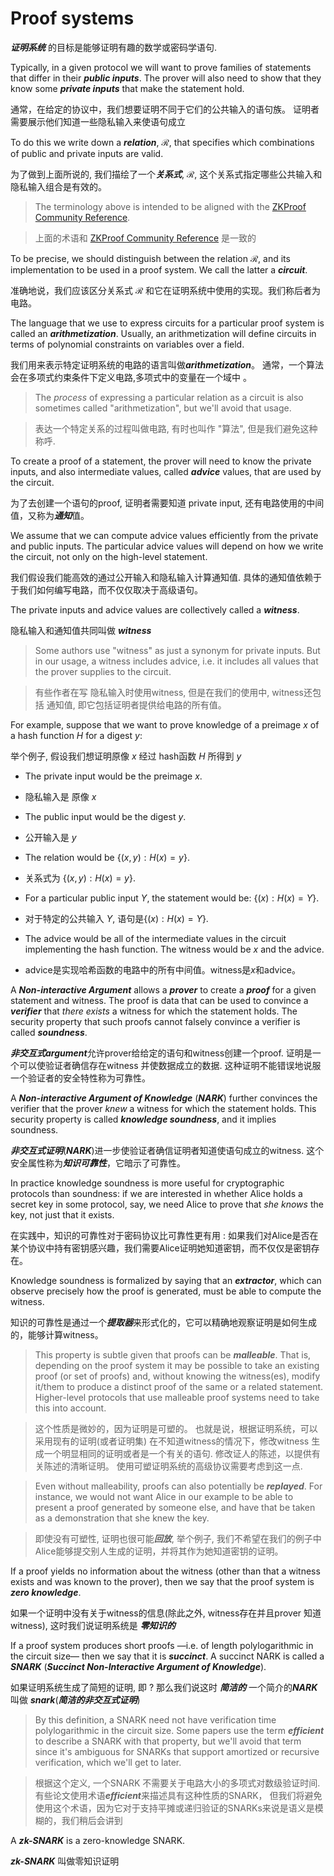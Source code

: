 # Proof systems

***证明系统*** 的目标是能够证明有趣的数学或密码学语句.

Typically, in a given protocol we will want to prove families of statements that differ
in their ***public inputs***. The prover will also need to show that they know some
***private inputs*** that make the statement hold.

通常，在给定的协议中，我们想要证明不同于它们的公共输入的语句族。
证明者需要展示他们知道一些隐私输入来使语句成立

To do this we write down a ***relation***, $\mathcal{R}$, that specifies which
combinations of public and private inputs are valid.

为了做到上面所说的, 我们描绘了一个***关系式***, $\mathcal{R}$, 
这个关系式指定哪些公共输入和隐私输入组合是有效的。


> The terminology above is intended to be aligned with the
> [ZKProof Community Reference](https://docs.zkproof.org/reference#latest-version).

> 上面的术语和 [ZKProof Community Reference](https://docs.zkproof.org/reference#latest-version) 是一致的

To be precise, we should distinguish between the relation $\mathcal{R}$, and its
implementation to be used in a proof system. We call the latter a ***circuit***.

准确地说，我们应该区分关系式 $\mathcal{R}$ 和它在证明系统中使用的实现。我们称后者为电路。


The language that we use to express circuits for a particular proof system is called an
***arithmetization***. Usually, an arithmetization will define circuits in terms of
polynomial constraints on variables over a field.

我们用来表示特定证明系统的电路的语言叫做***arithmetization***。
通常，一个算法会在多项式约束条件下定义电路,多项式中的变量在一个域中 。


> The _process_ of expressing a particular relation as a circuit is also sometimes called
> "arithmetization", but we'll avoid that usage.

> 表达一个特定关系的过程叫做电路, 有时也叫作 "算法", 但是我们避免这种称呼.

To create a proof of a statement, the prover will need to know the private inputs,
and also intermediate values, called ***advice*** values, that are used by the circuit.

为了去创建一个语句的proof, 证明者需要知道 private input, 还有电路使用的中间值，又称为***通知***值。

We assume that we can compute advice values efficiently from the private and public inputs.
The particular advice values will depend on how we write the circuit, not only on the
high-level statement.

我们假设我们能高效的通过公开输入和隐私输入计算通知值.
具体的通知值依赖于于我们如何编写电路，而不仅仅取决于高级语句。


The private inputs and advice values are collectively called a ***witness***.

隐私输入和通知值共同叫做 ***witness***


> Some authors use "witness" as just a synonym for private inputs. But in our usage,
> a witness includes advice, i.e. it includes all values that the prover supplies to
> the circuit.

> 有些作者在写 隐私输入时使用witness, 但是在我们的使用中, witness还包括 通知值, 
> 即它包括证明者提供给电路的所有值。 

For example, suppose that we want to prove knowledge of a preimage $x$ of a
hash function $H$ for a digest $y$:

举个例子, 假设我们想证明原像 $x$ 经过 hash函数 $H$ 所得到 $y$

* The private input would be the preimage $x$.

* 隐私输入是 原像 $x$

* The public input would be the digest $y$.

* 公开输入是 $y$

* The relation would be $\{(x, y) : H(x) = y\}$.

* 关系式为 $\{(x, y) : H(x) = y\}$.

* For a particular public input $Y$, the statement would be: $\{(x) : H(x) = Y\}$.

* 对于特定的公共输入 $Y$, 语句是$\{(x) : H(x) = Y\}$.

* The advice would be all of the intermediate values in the circuit implementing the
  hash function. The witness would be $x$ and the advice.

* advice是实现哈希函数的电路中的所有中间值。witness是$x$和advice。


A ***Non-interactive Argument*** allows a ***prover*** to create a ***proof*** for a
given statement and witness. The proof is data that can be used to convince a ***verifier***
that _there exists_ a witness for which the statement holds. The security property that
such proofs cannot falsely convince a verifier is called ***soundness***.

***非交互式argument***允许prover给给定的语句和witness创建一个proof.
证明是一个可以使验证者确信存在witness 并使数据成立的数据.
这种证明不能错误地说服一个验证者的安全特性称为可靠性。

A ***Non-interactive Argument of Knowledge*** (***NARK***) further convinces the verifier
that the prover _knew_ a witness for which the statement holds. This security property is
called ***knowledge soundness***, and it implies soundness.

***非交互式证明***(***NARK***)进一步使验证者确信证明者知道使语句成立的witness.
这个安全属性称为***知识可靠性***，它暗示了可靠性。


In practice knowledge soundness is more useful for cryptographic protocols than soundness:
if we are interested in whether Alice holds a secret key in some protocol, say, we need
Alice to prove that _she knows_ the key, not just that it exists.

在实践中，知识的可靠性对于密码协议比可靠性更有用 :
如果我们对Alice是否在某个协议中持有密钥感兴趣，我们需要Alice证明她知道密钥，而不仅仅是密钥存在。

Knowledge soundness is formalized by saying that an ***extractor***, which can observe
precisely how the proof is generated, must be able to compute the witness.

知识的可靠性是通过一个***提取器***来形式化的，它可以精确地观察证明是如何生成的，能够计算witness。

> This property is subtle given that proofs can be ***malleable***. That is, depending on the
> proof system it may be possible to take an existing proof (or set of proofs) and, without
> knowing the witness(es), modify it/them to produce a distinct proof of the same or a related
> statement. Higher-level protocols that use malleable proof systems need to take this into
> account.

> 这个性质是微妙的，因为证明是可塑的。 
> 也就是说，根据证明系统，可以采用现有的证明(或者证明集)
> 在不知道witness的情况下，修改witness 生成一个明显相同的证明或者是一个有关的语句.
> 修改证人的陈述，以提供有关陈述的清晰证明。
> 使用可塑证明系统的高级协议需要考虑到这一点.

>
> Even without malleability, proofs can also potentially be ***replayed***. For instance,
> we would not want Alice in our example to be able to present a proof generated by someone
> else, and have that be taken as a demonstration that she knew the key.

> 即使没有可塑性, 证明也很可能***回放***, 举个例子,
> 我们不希望在我们的例子中Alice能够提交别人生成的证明，并将其作为她知道密钥的证明。

If a proof yields no information about the witness (other than that a witness exists and was
known to the prover), then we say that the proof system is ***zero knowledge***.

如果一个证明中没有关于witness的信息(除此之外, witness存在并且prover 知道witness), 
这时我们说证明系统是 ***零知识的***

If a proof system produces short proofs —i.e. of length polylogarithmic in the circuit
size— then we say that it is ***succinct***. A succinct NARK is called a ***SNARK***
(***Succinct Non-Interactive Argument of Knowledge***).

如果证明系统生成了简短的证明, 即 ? 
那么我们说这时 ***简洁的***
一个简介的***NARK*** 叫做 ***snark***(***简洁的非交互式证明***)

> By this definition, a SNARK need not have verification time polylogarithmic in the circuit
> size. Some papers use the term ***efficient*** to describe a SNARK with that property, but
> we'll avoid that term since it's ambiguous for SNARKs that support amortized or recursive
> verification, which we'll get to later.

> 根据这个定义, 一个SNARK 不需要关于电路大小的多项式对数级验证时间.
> 有些论文使用术语***efficient***来描述具有这种性质的SNARK，
> 但我们将避免使用这个术语，因为它对于支持平摊或递归验证的SNARKs来说是语义是模糊的，我们稍后会讲到


A ***zk-SNARK*** is a zero-knowledge SNARK.

***zk-SNARK*** 叫做零知识证明

